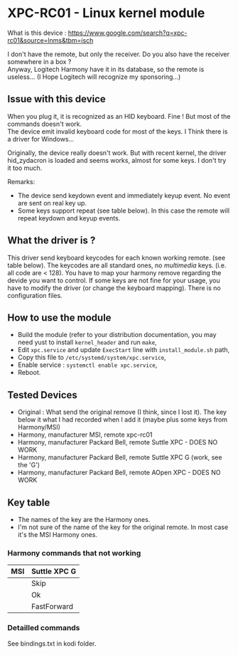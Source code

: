 XPC-RC01 - Linux kernel module
==============================

What is this device : https://www.google.com/search?q=xpc-rc01&source=lnms&tbm=isch

I don't have the remote, but only the receiver. Do you also have the receiver somewhere in a box ?\
Anyway, Logitech Harmony have it in its database, so the remote is useless... (I Hope Logitech will recognize my sponsoring...)

Issue with this device
----------------------
When you plug it, it is recognized as an HID keyboard. Fine ! But most of the commands doesn't work.\
The device emit invalid keyboard code for most of the keys. I Think there is a driver for Windows...

Originally, the device really doesn't work. But with recent kernel, the driver hid_zydacron is loaded and seems works, almost for some keys. I don't try it too much.

Remarks:
* The device send keydown event and immediately keyup event. No event are sent on real key up.
* Some keys support repeat (see table below). In this case the remote will repeat keydown and keyup events.


What the driver is ?
--------------------
This driver send keyboard keycodes for each known working remote. (see table below).
The keycodes are all standard ones, no *multimedia* keys. (i.e. all code are < 128).
You have to map your harmony remove regarding the devide you want to control.
If some keys are not fine for your usage, you have to modify the driver (or change the keyboard mapping). There is no configuration files.

How to use the module
---------------------
* Build the module (refer to your distribution documentation, you may need yust to install `kernel_header` and run `make`,
* Edit `xpc.service` and update `ExecStart` line with `install_module.sh` path,
* Copy this file to `/etc/systemd/system/xpc.service`,
* Enable service : `systemctl enable xpc.service`,
* Reboot.

Tested Devices
--------------
* Original : What send the original remove (I think, since I lost it). The key below it what I had recorded when I add it (maybe plus some keys from Harmony/MSI)
* Harmony, manufacturer MSI, remote xpc-rc01
* Harmony, manufacturer Packard Bell, remote Suttle XPC - DOES NO WORK
* Harmony, manufacturer Packard Bell, remote Suttle XPC G (work, see the 'G')
* Harmony, manufacturer Packard Bell, remote AOpen XPC - DOES NO WORK


Key table
---------
* The names of the key are the Harmony ones.
* I'm not sure of the name of the key for the original remote. In most case it's the MSI Harmony ones.


### Harmony commands that not working

| MSI            | Suttle XPC G   |
|----------------|----------------|
|                | Skip           |
|                | Ok             |
|                | FastForward    |

### Detailled commands

See bindings.txt in kodi folder.


